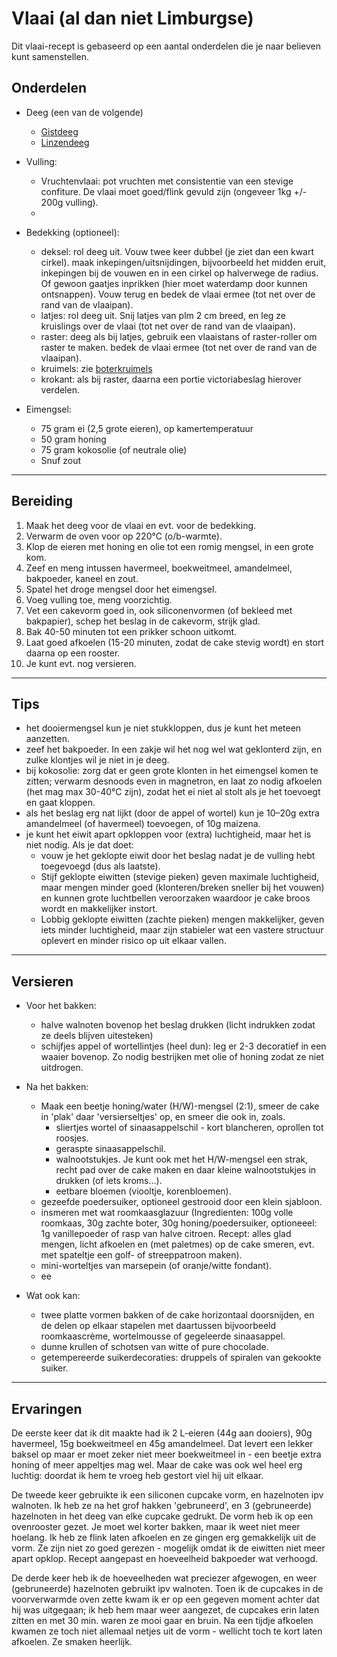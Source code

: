 # Vlaai (al dan niet Limburgse)

Dit vlaai-recept is gebaseerd op een aantal onderdelen die je naar believen kunt samenstellen.

## Onderdelen

- Deeg (een van de volgende)
  - [Gistdeeg](vlaai-gistdeeg.md) 
  - [Linzendeeg](vlaai-linzendeeg.md)

- Vulling:
  - Vruchtenvlaai: pot vruchten met consistentie van een stevige confiture. De vlaai moet goed/flink gevuld zijn (ongeveer 1kg +/- 200g vulling).
  - 

- Bedekking (optioneel):
  - deksel: rol deeg uit. Vouw twee keer dubbel (je ziet dan een kwart cirkel). maak inkepingen/uitsnijdingen, bijvoorbeeld het midden eruit, inkepingen bij de vouwen en in een cirkel op halverwege de radius. Of gewoon gaatjes inprikken (hier moet waterdamp door kunnen ontsnappen). Vouw terug en bedek de vlaai ermee (tot net over de rand van de vlaaipan).
  - latjes: rol deeg uit. Snij latjes van plm 2 cm breed, en leg ze kruislings over de vlaai (tot net over de rand van de vlaaipan).
  - raster: deeg als bij latjes, gebruik een vlaaistans of raster-roller om raster te maken. bedek de vlaai ermee (tot net over de rand van de vlaaipan).
  - kruimels: zie [boterkruimels](vlaai-boterkruimels.md)
  - krokant: als bij raster, daarna een portie victoriabeslag hierover verdelen.

- Eimengsel:
  - 75 gram ei (2,5 grote eieren), op kamertemperatuur
  - 50 gram honing
  - 75 gram kokosolie (of neutrale olie)
  - Snuf zout

---

## Bereiding

1. Maak het deeg voor de vlaai en evt. voor de bedekking. 
2. Verwarm de oven voor op 220°C (o/b-warmte).
3. Klop de eieren met honing en olie tot een romig mengsel, in een grote kom.
4. Zeef en meng intussen havermeel, boekweitmeel, amandelmeel, bakpoeder, kaneel en zout.
5. Spatel het droge mengsel door het eimengsel.
6. Voeg vulling toe, meng voorzichtig.
7. Vet een cakevorm goed in, ook siliconenvormen (of bekleed met bakpapier), schep het beslag in de cakevorm, strijk glad.
8. Bak 40-50 minuten tot een prikker schoon uitkomt.
9. Laat goed afkoelen (15-20 minuten, zodat de cake stevig wordt) en stort daarna op een rooster.
10. Je kunt evt. nog versieren.

---

## Tips

- het dooiermengsel kun je niet stukkloppen, dus je kunt het meteen aanzetten.
- zeef het bakpoeder. In een zakje wil het nog wel wat geklonterd zijn, en zulke klontjes wil je niet in je deeg.
- bij kokosolie: zorg dat er geen grote klonten in het eimengsel komen te zitten; verwarm desnoods even in magnetron, en laat zo nodig afkoelen (het mag max 30-40°C zijn), zodat het ei niet al stolt als je het toevoegt en gaat kloppen.
- als het beslag erg nat lijkt (door de appel of wortel) kun je 10–20g extra amandelmeel (of havermeel) toevoegen, of 10g maizena.
- je kunt het eiwit apart opkloppen voor (extra) luchtigheid, maar het is niet nodig. Als je dat doet:
  - vouw je het geklopte eiwit door het beslag nadat je de vulling hebt toegevoegd (dus als laatste).
  - Stijf geklopte eiwitten (stevige pieken) geven maximale luchtigheid, maar mengen minder goed (klonteren/breken sneller bij het vouwen) en kunnen grote luchtbellen veroorzaken waardoor je cake broos wordt en makkelijker instort.
  - Lobbig geklopte eiwitten (zachte pieken) mengen makkelijker, geven iets minder luchtigheid, maar zijn stabieler wat een vastere structuur oplevert en minder risico op uit elkaar vallen.

---

## Versieren

- Voor het bakken:
  - halve walnoten bovenop het beslag drukken (licht indrukken zodat ze deels blijven uitesteken)
  - schijfjes appel of wortellintjes (heel dun): leg er 2-3 decoratief in een waaier bovenop. Zo nodig bestrijken met olie of honing zodat ze niet uitdrogen.

- Na het bakken:
  - Maak een beetje honing/water (H/W)-mengsel (2:1), smeer de cake in 'plak' daar 'versierseltjes' op, en smeer die ook in, zoals.
    - sliertjes wortel of sinaasappelschil - kort blancheren, oprollen tot roosjes.
    - geraspte sinaasappelschil.
    - walnootstukjes. Je kunt ook met het H/W-mengsel een strak, recht pad over de cake maken en daar kleine walnootstukjes in drukken (of iets kroms...).
    - eetbare bloemen (viooltje, korenbloemen).
  - gezeefde poedersuiker, optioneel gestrooid door een klein sjabloon.
  - insmeren met wat roomkaasglazuur (Ingredienten: 100g volle roomkaas, 30g zachte boter, 30g honing/poedersuiker, optioneeel: 1g vanillepoeder of rasp van halve citroen. Recept: alles glad mengen, licht afkoelen en (met paletmes) op de cake smeren, evt. met spateltje een golf- of streeppatroon maken).
  - mini-worteltjes van marsepein (of oranje/witte fondant).
  - ee

- Wat ook kan:
  - twee platte vormen bakken of de cake horizontaal doorsnijden, en de delen op elkaar stapelen met daartussen bijvoorbeeld roomkaascrème, wortelmousse of gegeleerde sinaasappel.
  - dunne krullen of schotsen van witte of pure chocolade.
  - getempereerde suikerdecoraties: druppels of spiralen van gekookte suiker.

---

## Ervaringen

De eerste keer dat ik dit maakte had ik 2 L-eieren (44g aan dooiers), 90g havermeel, 15g boekweitmeel en 45g amandelmeel. Dat levert een lekker baksel op maar er moet zeker niet meer boekweitmeel in - een beetje extra honing of meer appeltjes mag wel. Maar de cake was ook wel heel erg luchtig: doordat ik hem te vroeg heb gestort viel hij uit elkaar.

De tweede keer gebruikte ik een siliconen cupcake vorm, en hazelnoten ipv walnoten. Ik heb ze na het grof hakken 'gebruneerd', en 3 (gebruneerde) hazelnoten in het deeg van elke cupcake gedrukt. De vorm heb ik op een ovenrooster gezet. Je moet wel korter bakken, maar ik weet niet meer hoelang. Ik heb ze flink laten afkoelen en ze gingen erg gemakkelijk uit de vorm. Ze zijn niet zo goed gerezen - mogelijk omdat ik de eiwitten niet meer apart opklop. Recept aangepast en hoeveelheid bakpoeder wat verhoogd.

De derde keer heb ik de hoeveelheden wat preciezer afgewogen, en weer (gebruneerde) hazelnoten gebruikt ipv walnoten. Toen ik de cupcakes in de voorverwarmde oven zette kwam ik er op een gegeven moment achter dat hij was uitgegaan; ik heb hem maar weer aangezet, de cupcakes erin laten zitten en met 30 min. waren ze mooi gaar en bruin. Na een tijdje afkoelen kwamen ze toch niet allemaal netjes uit de vorm - wellicht toch te kort laten afkoelen. Ze smaken heerlijk.
